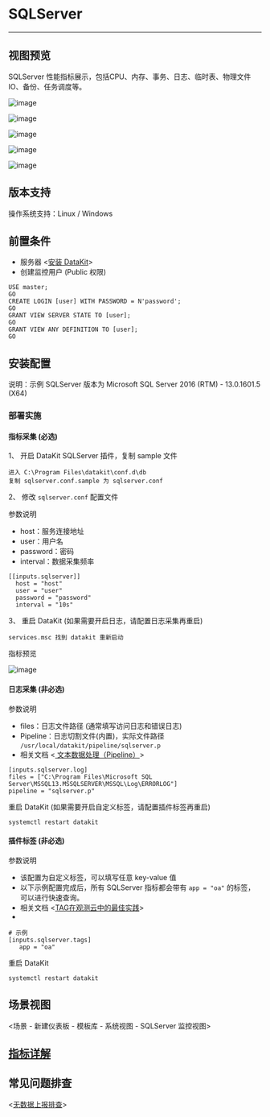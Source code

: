 
# SQLServer
---

## 视图预览

SQLServer 性能指标展示，包括CPU、内存、事务、日志、临时表、物理文件 IO、备份、任务调度等。

![image](../imgs/input-sqlserver-1.png)

![image](../imgs/input-sqlserver-2.png)

![image](../imgs/input-sqlserver-3.png)

![image](../imgs/input-sqlserver-4.png)

![image](../imgs/input-sqlserver-5.png)

## 版本支持

操作系统支持：Linux / Windows

## 前置条件

- 服务器 <[安装 DataKit](../../datakit/datakit-install.md)>
- 创建监控用户 (Public 权限)

```
USE master;
GO
CREATE LOGIN [user] WITH PASSWORD = N'password';
GO
GRANT VIEW SERVER STATE TO [user];
GO
GRANT VIEW ANY DEFINITION TO [user];
GO
```

## 安装配置

说明：示例 SQLServer 版本为 Microsoft SQL Server 2016 (RTM) - 13.0.1601.5 (X64)

### 部署实施

#### 指标采集 (必选)

1、 开启 DataKit SQLServer 插件，复制 sample 文件

```
进入 C:\Program Files\datakit\conf.d\db
复制 sqlserver.conf.sample 为 sqlserver.conf
```

2、 修改 `sqlserver.conf` 配置文件

参数说明

- host：服务连接地址
- user：用户名
- password：密码
- interval：数据采集频率
```
[[inputs.sqlserver]]
  host = "host"
  user = "user"
  password = "password"
  interval = "10s"
```

3、 重启 DataKit (如果需要开启日志，请配置日志采集再重启)

```
services.msc 找到 datakit 重新启动
```

指标预览

![image](../imgs/input-sqlserver-6.png)

#### 日志采集 (非必选)

参数说明

- files：日志文件路径 (通常填写访问日志和错误日志)
- Pipeline：日志切割文件(内置)，实际文件路径 `/usr/local/datakit/pipeline/sqlserver.p`
- 相关文档 <[ 文本数据处理（Pipeline）](../../datakit/pipeline.md)>

```
[inputs.sqlserver.log]
files = ["C:\Program Files\Microsoft SQL Server\MSSQL13.MSSQLSERVER\MSSQL\Log\ERRORLOG"]
pipeline = "sqlserver.p"
```

重启 DataKit (如果需要开启自定义标签，请配置插件标签再重启)

```
systemctl restart datakit
```
#### 插件标签 (非必选)

参数说明

- 该配置为自定义标签，可以填写任意 key-value 值
- 以下示例配置完成后，所有 SQLServer 指标都会带有 `app = "oa"` 的标签，可以进行快速查询。
- 相关文档 <[TAG在观测云中的最佳实践](../../best-practices/insight/tag.md)>
- 
```
# 示例
[inputs.sqlserver.tags]
   app = "oa"
```

重启 DataKit

```
systemctl restart datakit
```

## 场景视图

<场景 - 新建仪表板 - 模板库 - 系统视图 - SQLServer 监控视图> 

## [指标详解](/datakit/sqlserver/#measurements)


## 常见问题排查

<[无数据上报排查](../../datakit/why-no-data.md)>

